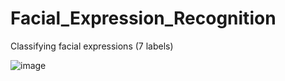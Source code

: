 # Facial_Expression_Recognition
Classifying facial expressions (7 labels)



![image](https://drive.google.com/uc?export=view&id=1UBsJciAngtqaQO9jEoTxgJWXQ2f9O5OK)
